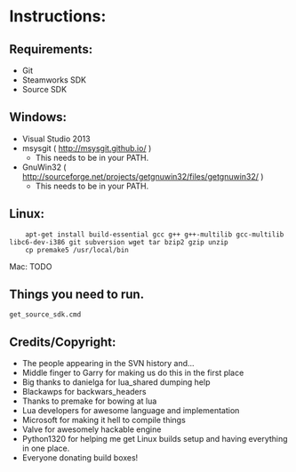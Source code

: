 Instructions:
=============

Requirements:
---
- Git
- Steamworks SDK
- Source SDK

Windows:
---
- Visual Studio 2013
- msysgit ( http://msysgit.github.io/ )
 	- This needs to be in your PATH.
- GnuWin32 ( http://sourceforge.net/projects/getgnuwin32/files/getgnuwin32/ )
	- This needs to be in your PATH.

Linux:
---
		apt-get install build-essential gcc g++ g++-multilib gcc-multilib libc6-dev-i386 git subversion wget tar bzip2 gzip unzip
		cp premake5 /usr/local/bin
Mac:
		TODO

Things you need to run.
---
	get_source_sdk.cmd

Credits/Copyright:
---
- The people appearing in the SVN history and...
- Middle finger to Garry for making us do this in the first place
- Big thanks to danielga for lua_shared dumping help
- Blackawps for backwars_headers
- Thanks to premake for bowing at lua
- Lua developers for awesome language and implementation
- Microsoft for making it hell to compile things
- Valve for awesomely hackable engine
- Python1320 for helping me get Linux builds setup and having everything in one place.
- Everyone donating build boxes!
